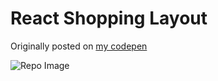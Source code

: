 # React Shopping Layout

Originally posted on [my codepen](https://codepen.io/dilums/pen/oNZOjRg)  

![Repo Image](https://res.cloudinary.com/ds574fco0/image/upload/v1667633483/github/og-shopping-layout_oklyil.jpg)